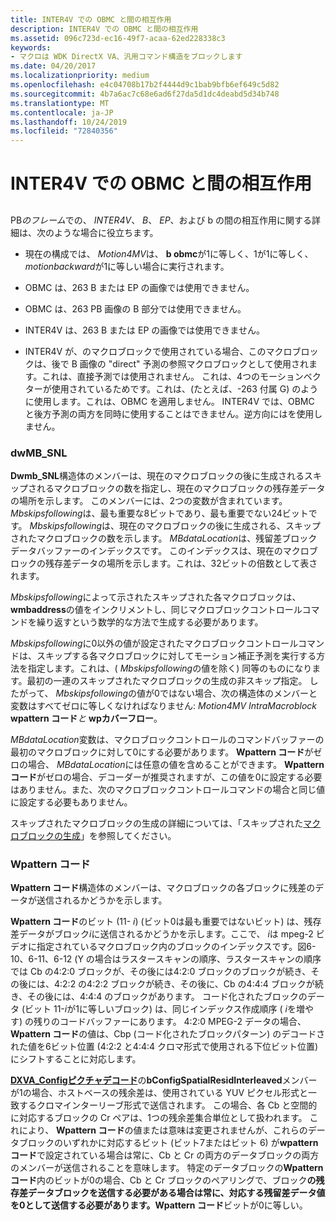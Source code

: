 ```yaml
---
title: INTER4V での OBMC と間の相互作用
description: INTER4V での OBMC と間の相互作用
ms.assetid: 096c723d-ec16-49f7-acaa-62ed228338c3
keywords:
- マクロは WDK DirectX VA、汎用コマンド構造をブロックします
ms.date: 04/20/2017
ms.localizationpriority: medium
ms.openlocfilehash: e4c04708b17b2f4444d9c1bab9bfb6ef649c5d82
ms.sourcegitcommit: 4b7a6ac7c68e6ad6f27da5d1dc4deabd5d34b748
ms.translationtype: MT
ms.contentlocale: ja-JP
ms.lasthandoff: 10/24/2019
ms.locfileid: "72840356"
---
```

# <a name="interaction-between-obmc-and-inter4v-in-h263"></a>INTER4V での OBMC と間の相互作用


## <span id="ddk_interaction_between_obmc_and_inter4v_in_h_263_gg"></span><span id="DDK_INTERACTION_BETWEEN_OBMC_AND_INTER4V_IN_H_263_GG"></span>


PB*のフレーム*での、 *INTER4V*、 *B*、 *EP*、および b の間の相互作用に関する詳細は、次のような場合に役立ちます。

-   現在の構成では、 *Motion4MV*は、 **b obmc**が1に等しく、1が1に等しく、 *motionbackward*が1に等しい場合に実行されます。

-   OBMC は、263 B または EP の画像では使用できません。

-   OBMC は、263 PB 画像の B 部分では使用できません。

-   INTER4V は、263 B または EP の画像では使用できません。

-   INTER4V が、のマクロブロックで使用されている場合、このマクロブロックは、後で B 画像の "direct" 予測の参照マクロブロックとして使用されます。これは、直接予測では使用されません。 これは、4つのモーションベクターが使用されているためです。これは、(たとえば、-263 付属 G) のように使用します。これは、OBMC を適用しません。 INTER4V では、OBMC と後方予測の両方を同時に使用することはできません。逆方向にはを使用しません。

### <a name="span-iddwmb_snlspanspan-iddwmb_snlspanspan-iddwmb_snlspandwmb_snl"></a><span id="dwMB_SNL"></span><span id="dwmb_snl"></span><span id="DWMB_SNL"></span>dwMB\_SNL

**Dwmb\_SNL**構造体のメンバーは、現在のマクロブロックの後に生成されるスキップされるマクロブロックの数を指定し、現在のマクロブロックの残存差データの場所を示します。 このメンバーには、2つの変数が含まれています。 *Mbskipsfollowing*は、最も重要な8ビットであり、最も重要でない24ビットです。 *Mbskipsfollowing*は、現在のマクロブロックの後に生成される、スキップされたマクロブロックの数を示します。 *MBdataLocation*は、残留差ブロックデータバッファーのインデックスです。 このインデックスは、現在のマクロブロックの残存差データの場所を示します。これは、32ビットの倍数として表されます。

*Mbskipsfollowing*によって示されたスキップされた各マクロブロックは、 **wmbaddress**の値をインクリメントし、同じマクロブロックコントロールコマンドを繰り返すという数学的な方法で生成する必要があります。

*Mbskipsfollowing*に0以外の値が設定されたマクロブロックコントロールコマンドは、スキップする各マクロブロックに対してモーション補正予測を実行する方法を指定します。これは、( *Mbskipsfollowing*の値を除く) 同等のものになります。最初の一連のスキップされたマクロブロックの生成の非スキップ指定。 したがって、 *Mbskipsfollowing*の値が0ではない場合、次の構造体のメンバーと変数はすべてゼロに等しくなければなりません: *Motion4MV IntraMacroblock* **wpattern コード***と* **wpカバーフロー**。

*MBdataLocation*変数は、マクロブロックコントロールのコマンドバッファーの最初のマクロブロックに対して0にする必要があります。 **Wpattern コード**がゼロの場合、 *MBdataLocation*には任意の値を含めることができます。 **Wpattern コード**がゼロの場合、デコーダーが推奨されますが、この値を0に設定する必要はありません。また、次のマクロブロックコントロールコマンドの場合と同じ値に設定する必要もありません。

スキップされたマクロブロックの生成の詳細については、「スキップされた[マクロブロックの生成](generating-skipped-macroblocks.md)」を参照してください。

### <a name="span-idwpatterncodespanspan-idwpatterncodespanspan-idwpatterncodespanwpatterncode"></a><span id="wPatternCode"></span><span id="wpatterncode"></span><span id="WPATTERNCODE"></span>Wpattern コード

**Wpattern コード**構造体のメンバーは、マクロブロックの各ブロックに残差のデータが送信されるかどうかを示します。

**Wpattern コード**のビット (11- *i*) (ビット0は最も重要ではないビット) は、残存差データがブロック*i*に送信されるかどうかを示します。ここで、 *i*は mpeg-2 ビデオに指定されているマクロブロック内のブロックのインデックスです。図6-10、6-11、6-12 (Y の場合はラスタースキャンの順序、ラスタースキャンの順序では Cb の4:2:0 ブロックが、その後には4:2:0 ブロックのブロックが続き、その後には、4:2:2 の4:2:2 ブロックが続き、その後に、Cb の4:4:4 ブロックが続き、その後には、4:4:4 のブロックがあります。 コード化されたブロックのデータ (ビット 11-*i*が1に等しいブロック) は、同じインデックス作成順序 ( *i*を増やす) の残りのコードバッファーにあります。 4:2:0 MPEG-2 データの場合、 **Wpattern コード**の値は、Cbp (コード化されたブロックパターン) のデコードされた値を6ビット位置 (4:2:2 と4:4:4 クロマ形式で使用される下位ビット位置) にシフトすることに対応します。

[**DXVA\_Configピクチャデコード**](https://docs.microsoft.com/windows-hardware/drivers/ddi/dxva/ns-dxva-_dxva_configpicturedecode)の**bConfigSpatialResidInterleaved**メンバーが1の場合、ホストベースの残余差は、使用されている YUV ピクセル形式と一致するクロマインターリーブ形式で送信されます。 この場合、各 Cb と空間的に対応するブロックの Cr ペアは、1つの残余差集合単位として扱われます。 これにより、 **Wpattern コード**の値または意味は変更されませんが、これらのデータブロックのいずれかに対応するビット (ビット7またはビット 6) が**wpattern コード**で設定されている場合は常に、Cb と Cr の両方のデータブロックの両方のメンバーが送信されることを意味します。 特定のデータブロックの**Wpattern コード**内のビットが0の場合、Cb と Cr ブロックのペアリングで、ブロック**の残存差データブロックを送信する必要がある場合は常に、対応する残留差データ値を0として送信する必要があります。Wpattern コード**ビットが0に等しい。

 

 





